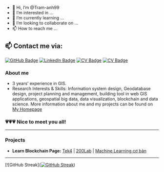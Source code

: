 - 👋 Hi, I’m @Tram-anh99
- 👀 I’m interested in ...
- 🌱 I’m currently learning ...
- 💞️ I’m looking to collaborate on ...
- 📫 How to reach me ...

<!---
Tram-anh99/Tram-anh99 is a ✨ special ✨ repository because its `README.md` (this file) appears on your GitHub profile.
You can click the Preview link to take a look at your changes.
--->
## 📫 Contact me via:

[![GitHub Badge](https://img.shields.io/github/followers/thangqd?style=social)](https://github.com/Tram-anh99)
[![LinkedIn Badge](https://img.shields.io/badge/My-LinkedIn-blue)](https://www.linkedin.com/in/tramanh879/)
[![CV Badge](https://img.shields.io/badge/My-CV-critical)](https://Tram-anh99.github.io/about/)
[![CV Badge](https://img.shields.io/badge/My-Notion-critical)](https://tramanh99.notion.site/y-l-Life-wiki-c-a-Tr-m-Anh-9e53c3acceb54e8bb41680c443743d30?pvs=4)

### About me
-	3 years’ experience in GIS.
-	Research Interests & Skills: Information system design, Geodatabase design, project planning and management, building tool in web GIS applications, geospatial big data, data visualization, blockchain and data science.
More information about me and my projects can be found on [My Homepage](https://Tram-anh99.github.io/)

### 💗💗💗 Nice to meet you all!
---

### Projects

- **Learn Blockchain Page:** [Tek4](https://tek4.vn/khoa-hoc/khoa-hoc-blockchain-co-ban/blockchain-la-gi) | [200Lab](https://200lab.io/) | [Machine Learning cơ bản](https://machinelearningcoban.com/2016/12/27/categories/)

---

[![GitHub Streak]([![GitHub Streak](https://streak-stats.demolab.com?user=Tram-anh99&theme=dawnfox&date_format=j%2Fn%5B%2FY%5D&exclude_days=Fri%2CSat)](https://git.io/streak-stats))
